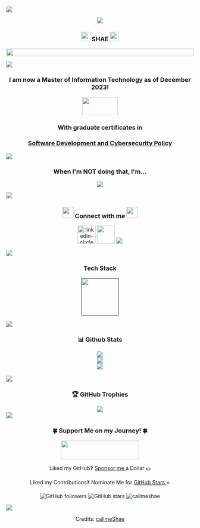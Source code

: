 <img src="https://user-images.githubusercontent.com/73097560/115834477-dbab4500-a447-11eb-908a-139a6edaec5c.gif">

<p align="center"><a href="https://github.com/DenverCoder1/readme-typing-svg"><img
        src="https://readme-typing-svg.herokuapp.com?lines=Hi,+I'm+Shannon+Smith;but+almost+everyone+calls+me&center=true&width=500&height=50"></a>
</p>


<h3 align="center"><img src="https://raw.githubusercontent.com/iampavangandhi/iampavangandhi/master/gifs/Hi.gif"
                        width="25" height="25"> SHAE <img
        src="https://raw.githubusercontent.com/iampavangandhi/iampavangandhi/master/gifs/Hi.gif" width="25"
        height="25"></a>
</h3>

<p align="center">
   	<img align="center" src="https://github.com/callmeShae/Personal_Files/blob/main/~me/me3.jpg" style="width: -webkit-fill-available;"/>
</p>


<img src="https://user-images.githubusercontent.com/73097560/115834477-dbab4500-a447-11eb-908a-139a6edaec5c.gif">


<h3 align="center"> I am now a Master of Information Technology as of December 2023! </h3>
<p align="center"><img src="https://upload.wikimedia.org/wikipedia/commons/6/60/Virginia_Tech_Hokies_logo.svg"
                       height="48" width="96"/></p>
<h3 align="center"> With graduate certificates in </h3>
<h3 align="center"><a href="https://vtmit.vt.edu/academics/curriculum.html#graduate-certificates"> Software Development
    and Cybersecurity Policy </a></h3>


<img src="https://user-images.githubusercontent.com/73097560/115834477-dbab4500-a447-11eb-908a-139a6edaec5c.gif">


<h3 align="center"> When I'm NOT doing that, I'm... </h3>

<p align="center"><a href="https://github.com/DenverCoder1/readme-typing-svg"><img
        src="https://readme-typing-svg.herokuapp.com?lines=💻+Improving+my+Programming+skills;🎨+Drawing+and+Painting;🔨+Sculpting+or+Woodworking;🏠+Doing+home+reno+projects;Spending+time+with+my+💍+and+🐾🐾🐾🐾;🙌+Always+ready+to+collaborate&center=true&width=500&height=50"></a>
</p>


<img src="https://user-images.githubusercontent.com/73097560/115834477-dbab4500-a447-11eb-908a-139a6edaec5c.gif">


<h3 align="center"><img src="https://media.giphy.com/media/iY8CRBdQXODJSCERIr/giphy.gif" width="30px"> Connect with me
    <img src="https://media.giphy.com/media/iY8CRBdQXODJSCERIr/giphy.gif" width="30px"></h3>

<p align="center"><a title="Linkedin" href="https://www.linkedin.com/in/call-me-shae/">
        <img width="48" height="48" src="https://img.icons8.com/nolan/48/linkedin-circled.png" alt="linkedin-circled"/></a>
    <a title="Art Site" href="https://shae1223.wixsite.com/shae-smith-artist">
        <img width="48" height="48" 
		src="https://img.icons8.com/external-tal-revivo-bold-tal-revivo/48/ffffff/external-wixcom-ltd-is-an-israeli-cloud-based-web-development-logo-bold-tal-revivo.png"/></a>
    <a title="Portfolio" href="https://callmeShae.github.io/">
        <img src="https://img.icons8.com/nolan/48/github.png"/></a>
</p>


<img src="https://user-images.githubusercontent.com/73097560/115834477-dbab4500-a447-11eb-908a-139a6edaec5c.gif">


<h3 align="center"> Tech Stack </h3>

<p align="center">
    <a title="Tech Stack" href="">
        <img src="https://github.com/callmeShae/Personal_Files/blob/main/Icon%20gif.gif" width="100px"/>
    </a>
</p>


<img src="https://user-images.githubusercontent.com/73097560/115834477-dbab4500-a447-11eb-908a-139a6edaec5c.gif">


<h3 align="center"> 📊 Github Stats </h3>

<div align="center" dir="auto">
	<img style="max-width: 100%;" src="https://github-readme-stats.vercel.app/api/top-langs?username=callmeShae&theme=radical&hide_border=true&show_icons=true&locale=en&layout=compact" />
</div>
<div align="center" dir="auto">
	<img style="max-width: 100%;" src="https://streak-stats.demolab.com?user=callmeShae&theme=radical&hide_border=true&date_format=M%20j%5B%2C%20Y%5D&ring=8508B4&fire=FF8622&sideNums=8508B4&show_icons=true&include_all_commits=true" />
</div>
<div align="center" dir="auto">
	<img style="max-width: 100%;" src="https://github-profile-summary-cards.vercel.app/api/cards/profile-details?username=callmeShae&theme=radical" media="(prefers-color-scheme: dark)" />
</div>

<br>

<img src="https://user-images.githubusercontent.com/73097560/115834477-dbab4500-a447-11eb-908a-139a6edaec5c.gif">


<h3 align="center"> 🏆 GitHub Trophies </h3>
<div align="center" dir="auto">
 	<img style="max-width: 100%;" src="https://github-profile-trophy.vercel.app/?username=callmeShae&theme=radical&no-frame=true&row=2&column=3&margin-w=8&margin-h=8" />
</div>

<img src="https://user-images.githubusercontent.com/73097560/115834477-dbab4500-a447-11eb-908a-139a6edaec5c.gif">


<h3 align="center">
    🍀 Support Me on my Journey! 🍀
</h3>

<p align="center"><a href="https://www.buymeacoffee.com/shaesmith1223"><img
        src="https://github.com/callmeShae/Personal_Files/blob/main/Buy%20me%20a%20coffee.png" height="50" width="210"></a>
</p>

<p align="center"> Liked my GitHub❓ <a href="https://github.com/sponsors/callmeShae/dashboard/profile"> Sponsor me </a> a Dollar 💵 </p>

<p align="center">Liked my Contributions❓ Nominate Me for <a href="https://stars.github.com/nominate/"> GitHub Stars </a>⭐

<p align="center">
	<img alt="GitHub followers" src="https://img.shields.io/github/followers/callmeShae?label=Followers&style=flat&color=red" alt="callmeShae's Followers"/>
	<img alt="GitHub stars" src="https://img.shields.io/github/stars/callmeShae?label=Stars&style=flat&color=white" alt="callmeShae's Stars"/>
 	<img src="https://komarev.com/ghpvc/?username=callmeshae&label=Profile%20views&color=0e75b6&style=flat" alt="callmeshae" /> 
</p>

<img src="https://user-images.githubusercontent.com/73097560/115834477-dbab4500-a447-11eb-908a-139a6edaec5c.gif">


<p align="center"> Credits: <a href="https://github.com/callmeShae"> callmeShae </a>
</p>


<!---
callmeShae/callmeShae is a ✨ special ✨ repository because its `README.md` (this file) appears on your GitHub profile.
You can click the Preview link to take a look at your changes.
--->

